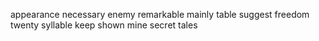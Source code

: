 appearance necessary enemy remarkable mainly table suggest freedom twenty syllable keep shown mine secret tales